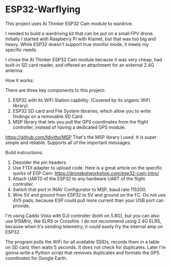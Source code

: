 # ESP32-Warflying
This project uses Ai Thinker ESP32 Cam module to wardrive.

I needed to build a wardriving kit that can be put on a small FPV drone. Initially I started with Raspberry Pi with Kismet, but that was too big and heavy. While ESP32 doesn't support true monitor mode, it meets my specific needs. 

I chose the AI Thinker ESP32 Cam module because it was very cheap, had built-in SD card reader, and offered an attachment for an external 2.4G antenna. 

How it works:

There are three key components to this project: 
1. ESP32 with its WiFi Station capbility. (Covered by its organic WiFi library)
2. ESP32 SD card and File System libraries, which allow you to write findings on a removable SD Card.
3. MSP library that lets you pull the GPS coordinates from the flight controller, instead of having a dedicated GPS module.

https://github.com/fdivitto/MSP
That's the MSP library I used. It is super simple and reliable. Supports all of the important messages.


Build instructions:

1. Desolder the pin headers.
2. Use FTDI adapter to upload code. Here is a great article on the specific quirks of ESP Cam: https://dronebotworkshop.com/esp32-cam-intro/
3. Attach UART0 of the ESP32 to any hardware UART of the flight controller.
4. Switch that port in INAV Configurator to MSP, baud rate 115200.
5. Wire 5V and ground from ESP32 to 5V and ground on the FC. Do not use 4V5 pads, because ESP could pull more current than your USB port can provide.

I'm using Caddx Vista with DJI controller (both on 5.8G), but you can also use 915MHz, like ELRS or Crossfire. I do not recommend using 2.4G ELRS, because when it's sending telemetry, it could easily fry the internal amp on ESP32. 

The program polls the WiFi for all available SSIDs, records them in a table on SD card, then waits 5 seconds. It does not check for duplicates. Later I'm gonna write a Python script that removes duplicates and formats the GPS coordinates for Google Earth.
